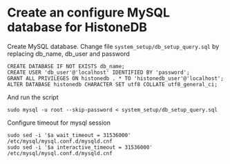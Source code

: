 # Create an configure MySQL database for HistoneDB 

Create MySQL database. Change file ```system_setup/db_setup_query.sql``` by replacing db_name, db_user and password
```
CREATE DATABASE IF NOT EXISTS db_name;
CREATE USER 'db_user'@'localhost' IDENTIFIED BY 'password';
GRANT ALL PRIVILEGES ON histonedb . * TO 'histonedb_user'@'localhost';
ALTER DATABASE histonedb CHARACTER SET utf8 COLLATE utf8_general_ci;
```
And run the script
```
sudo mysql -u root --skip-password < system_setup/db_setup_query.sql
```

Configure timeout for mysql session
```
sudo sed -i '$a wait_timeout = 31536000' /etc/mysql/mysql.conf.d/mysqld.cnf
sudo sed -i '$a interactive_timeout = 31536000' /etc/mysql/mysql.conf.d/mysqld.cnf
```

